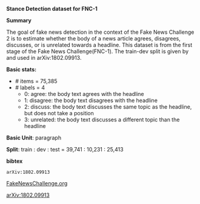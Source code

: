 **Stance Detection dataset for FNC-1**

**Summary**

The goal of fake news detection in the context of the Fake News Challenge 2 is to estimate whether the body of a news article agrees, disagrees, discusses, or is unrelated towards a headline. This dataset is from the first stage of the Fake News Challenge(FNC-1). The train-dev split is given by and used in arXiv:1802.09913.

**Basic stats:**

+ \# items = 75,385
+ \# labels = 4
    - 0: agree: the body text agrees with the headline
    - 1: disagree: the body text disagrees with the headline
    - 2: discuss: the body text discusses the same topic as the headline, but does not take a position
    - 3: unrelated: the body text discusses a different topic than the headline

**Basic Unit**: paragraph

**Split**: train : dev : test = 39,741 : 10,231 : 25,413

**bibtex**

```
arXiv:1802.09913
```

[FakeNewsChallenge.org](http://fakenewschallenge.org)

[arXiv:1802.09913](https://arxiv.org/abs/1802.09913)